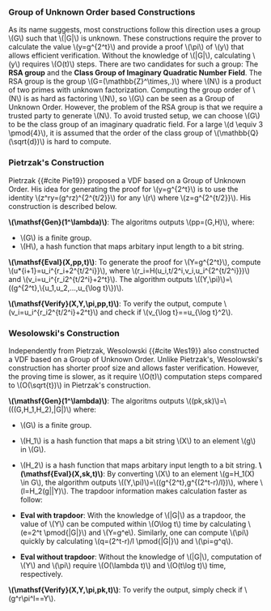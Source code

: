 ### Group of Unknown Order based Constructions

As its name suggests, most constructions follow this direction uses a group \\(G\\) such that \\(|G|\\) is unknown. These constructions require the prover to calculate the value \\(y=g^{2^t}\\) and provide a proof \\(\pi\\) of \\(y\\) that allows efficient verification. Without the knowledge of \\(|G|\\), calculating \\(y\\) requires \\(O(t)\\) steps.
There are two candidates for such a group: The **RSA group** and the **Class Group of Imaginary Quadratic Number Field**. The RSA group is the group \\(G=(\mathbb{Z}^\times,.)\\) where \\(N\\) is a product of two primes with unknown factorization. Computing the group order of \\(N\\) is as hard as factoring \\(N\\), so \\(G\\) can be seen as a Group of Unknown Order. However, the problem of the RSA group is that we require a trusted party to generate \\(N\\). To avoid trusted setup, we can choose \\(G\\) to be the class group of an imaginary quadratic field. For a large \\(d \equiv 3 \pmod{4}\\), it is assumed that the order of the class group of \\(\mathbb{Q}(\sqrt{d})\\) is hard to compute.

### Pietrzak's Construction

Pietrzak {{#cite Pie19}} proposed a VDF based on a Group of Unknown Order. His idea for generating the proof for \\(y=g^{2^t}\\) is to use the identity \\(z^ry=(g^rz)^{2^{t/2}}\\) for any \\(r\\) where \\(z=g^{2^{t/2}}\\). His construction is described below.

**\\(\mathsf{Gen}(1^\lambda)\\)**: The algoritms outputs \\(pp=(G,H)\\), where:

- \\(G\\) is a finite group.
- \\(H\\), a hash function that maps arbitary input length to a bit string.
  
**\\(\mathsf{Eval}(X,pp,t)\\)**: To generate the proof for \\(Y=g^{2^t}\\), compute \\(u*{i+1}=u_i^{r_i+2^{t/2^i}}\\), where \\(r_i=H(u_i,t/2^i,v_i,u_i^{2^{t/2^i}})\\) and \\(v_i=u_i^{r_i2^{t/2^i}+2^t}\\). The algorithm outputs \\((Y,\pi)\\)=\\((g^{2^t},\\{u_1,u_2,...,u_{\log t}\\})\\).

**\\(\mathsf{Verify}(X,Y,\pi,pp,t)\\)**: To verify the output, compute \\(v_i=u_i^{r_i2^{t/2^i}+2^t}\\) and check if \\(v_{\log t}==u\_{\log t}^2\\).

### Wesolowski's Construction

Independently from Pietrzak, Wesolowski {{#cite Wes19}} also constructed a VDF based on a Group of Unknown Order. Unlike Pietrzak's, Wesolowski's construction has shorter proof size and allows faster verification. However, the proving time is slower, as it require \\(O(t)\\) computation steps compared to \\(O(\sqrt{t})\\) in Pietrzak's construction.

**\\(\mathsf{Gen}(1^\lambda)\\)**: The algoritms outputs \\((pk,sk)\\)=\\(((G,H_1,H_2),|G|)\\) where:
- \\(G\\) is a finite group.
- \\(H_1\\) is a hash function that maps a bit string \\(X\\) to an element \\(g\\) in \\(G\\).
- \\(H_2\\) is a hash function that maps arbitary input length to a bit string.
**\\(\mathsf{Eval}(X,sk,t)\\)**: By converting \\(X\\) to an element \\(g=H_1(X) \in G\\), the algorithm outputs \\((Y,\pi)\\)=\\((g^{2^t},g^{(2^t-r)/l})\\), where \\(l=H_2(g||Y)\\). The trapdoor information makes calculation faster as follow:

- **Eval with trapdoor**: With the knowledge of \\(|G|\\) as a trapdoor, the value of \\(Y\\) can be computed within \\(O\log t\\) time by calculating \\(e=2^t \pmod{|G|}\\) and \\(Y=g^e\\). Similarly, one can compute \\(\pi\\) quickly by calculating \\(q=(2^t-r)/l \pmod{|G|}\\) and \\(\pi=g^q\\).
- **Eval without trapdoor**: Without the knowledge of \\(|G|\\), computation of \\(Y\\) and \\(\pi\\) require \\(O(\lambda t)\\) and \\(O(t\\log t)\\) time, respectively.
  
**\\(\mathsf{Verify}(X,Y,\pi,pk,t)\\)**: To verify the output, simply check if \\(g^r\pi^l==Y\\).
